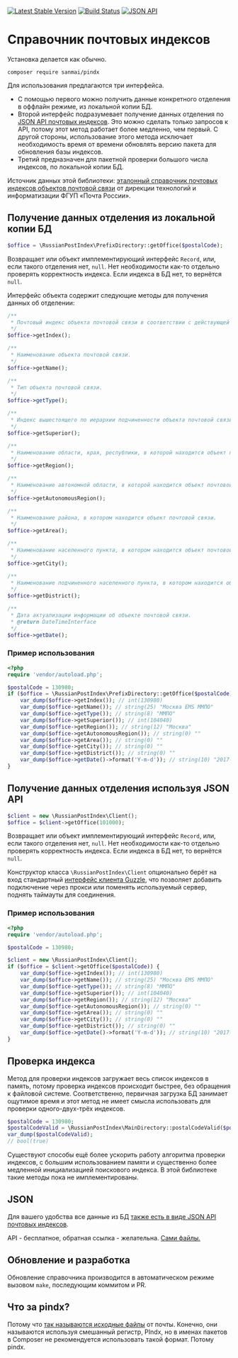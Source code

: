 [![Latest Stable Version](https://poser.pugx.org/sanmai/pindx/v/stable)](https://packagist.org/packages/sanmai/pindx)
[![Build Status](https://travis-ci.org/sanmai/pindx.svg?branch=master)](https://travis-ci.org/sanmai/pindx)
[![JSON API](https://img.shields.io/badge/json%20api-live-green.svg)](https://www.postindexapi.ru/)

# Справочник почтовых индексов 

Установка делается как обычно.

```
composer require sanmai/pindx
```

Для использования предлагаются три интерфейса. 

- С помощью первого можно получить данные конкретного отделения в оффлайн режиме, из локальной копии БД. 
- Второй интерфейс подразумевает получение данных отделения по [JSON API почтовых индексов](https://www.postindexapi.ru/). Это можно сделать только запросов к API, потому этот метод работает более медленно, чем первый. С другой стороны, использование этого метода исключает необходимость время от времени обновлять версию пакета для обновления базы индексов.
- Третий предназначен для пакетной проверки большого числа индексов, по локальной копии БД.

Источник данных этой библиотеки: [эталонный справочник почтовых индексов объектов почтовой связи](http://vinfo.russianpost.ru/database/ops.html) от дирекции технологий и информатизации ФГУП «Почта России».

## Получение данных отделения из локальной копии БД

```php
$office = \RussianPostIndex\PrefixDirectory::getOffice($postalCode);
```
Возвращает или объект имплементирующий интерфейс `Record`, или, если такого отделения нет, `null`. Нет необходимости как-то отдельно проверять корректность индекса. Если индекса в БД нет, то вернётся `null`.

Интерфейс объекта содержит следующие методы для получения данных об отделении:

```php
/**
 * Почтовый индекс объекта почтовой связи в соответствии с действующей системой индексации.
 */
$office->getIndex();

/**
 * Наименование объекта почтовой связи.
 */
$office->getName();

/**
 * Тип объекта почтовой связи.
 */
$office->getType();

/**
 * Индекс вышестоящего по иерархии подчиненности объекта почтовой связи.
 */
$office->getSuperior();

/**
 * Наименование области, края, республики, в которой находится объект почтовой связи.
 */
$office->getRegion();

/**
 * Наименование автономной области, в которой находится объект почтовой связи.
 */
$office->getAutonomousRegion();

/**
 * Наименование района, в котором находится объект почтовой связи.
 */
$office->getArea();

/**
 * Наименование населенного пункта, в котором находится объект почтовой связи.
 */
$office->getCity();

/**
 * Наименование подчиненного населенного пункта, в котором находится объект почтовой связи.
 */
$office->getDistrict();

/**
 * Дата актуализации информации об объекте почтовой связи. 
 * @return DateTimeInterface
 */
$office->getDate();
```

### Пример использования

```php
<?php
require 'vendor/autoload.php';

$postalCode = 130980;
if ($office = \RussianPostIndex\PrefixDirectory::getOffice($postalCode)) {
    var_dump($office->getIndex()); // int(130980)
    var_dump($office->getName()); // string(25) "Москва EMS ММПО"
    var_dump($office->getType()); // string(8) "ММПО"
    var_dump($office->getSuperior()); // int(104040)
    var_dump($office->getRegion()); // string(12) "Москва"
    var_dump($office->getAutonomousRegion()); // string(0) ""
    var_dump($office->getArea()); // string(0) ""
    var_dump($office->getCity()); // string(0) ""
    var_dump($office->getDistrict()); // string(0) ""
    var_dump($office->getDate()->format('Y-m-d')); // string(10) "2017-04-28"
}
```
## Получение данных отделения используя JSON API

```php
$client = new \RussianPostIndex\Client();
$office = $client->getOffice(101000);
```
Возвращает или объект имплементирующий интерфейс `Record`, или, если такого отделения нет, `null`. Нет необходимости как-то отдельно проверять корректность индекса. Если индекса в БД нет, то вернётся `null`.

Конструктор класса `\RussianPostIndex\Client` опционально берёт на вход стандартный [интерфейс клиента Guzzle](http://docs.guzzlephp.org/en/stable/quickstart.html#making-a-request), что позволяет добавить подключение через прокси или поменять используемый сервер, поднять таймауты для соединения.

### Пример использования

```php
<?php
require 'vendor/autoload.php';

$postalCode = 130980;

$client = new \RussianPostIndex\Client();
if ($office = $client->getOffice($postalCode)) {
    var_dump($office->getIndex()); // int(130980)
    var_dump($office->getName()); // string(25) "Москва EMS ММПО"
    var_dump($office->getType()); // string(8) "ММПО"
    var_dump($office->getSuperior()); // int(104040)
    var_dump($office->getRegion()); // string(12) "Москва"
    var_dump($office->getAutonomousRegion()); // string(0) ""
    var_dump($office->getArea()); // string(0) ""
    var_dump($office->getCity()); // string(0) ""
    var_dump($office->getDistrict()); // string(0) ""
    var_dump($office->getDate()->format('Y-m-d')); // string(10) "2017-04-28"
}
```

## Проверка индекса

Метод для проверки индексов загружает весь список индексов в память, потому проверка индексов происходит быстрее, без обращения к файловой системе. Соответственно, первичная загрузка БД занимает ощутимое время и этот метод не имеет смысла использовать для проверки одного-двух-трёх индексов.

```php
$postalCode = 130980;
$postalCodeValid = \RussianPostIndex\MainDirectory::postalCodeValid($postalCode);
var_dump($postalCodeValid);
// bool(true)
```
Существуют способы ещё более ускорить работу алгоритма проверки индексов, с большим использованием памяти и существенно более медленной инициализацией поискового индекса. В этой библиотеке такие методы пока не имплементированы.

## JSON

Для вашего удобства все данные из БД [также есть в виде JSON API почтовых индексов](https://www.postindexapi.ru/).

API - бесплатное, обратная ссылка - желательна. [Сами файлы.](docs/json)

## Обновление и разработка

Обновление справочника производится в автоматическом режиме вызовом `make`, последующим коммитом и PR. 

## Что за pindx?

Потому что [так называются исходные файлы](http://vinfo.russianpost.ru/database/ops.html) от почты. Конечно, они называются используя смешанный регистр, PIndx, но в именах пакетов в Composer не рекомендуется использовать такой формат. Потому pindx.

